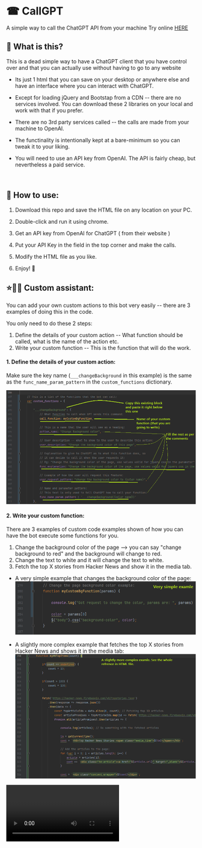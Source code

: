 # ☎ CallGPT
A simple way to call the ChatGPT API from your machine
Try online [HERE](https://migueldiasster.github.io/CallGPT/call_gpt)

## 👀 What is this?

This is a dead simple way to have a ChatGPT client that you have control over and that you can actually use without having to go to any website

- Its just 1 html that you can save on your desktop or anywhere else and have an interface where you can interact with ChatGPT.

- Except for loading jQuery and Bootstap from a CDN -- there are no services involved. You can download these 2 libraries on your local and work with that if you prefer.

- There are no 3rd party services called  -- the calls are made from your machine to OpenAI.

- The functinality is intentionally kept at a bare-minimum so you can tweak it to your liking.

- You will need to use an API key from OpenAI. The API is fairly cheap, but nevertheless a paid service.

<br/>

## 🤔 How to use:

1. Download this repo and save the HTML file on any location on your PC.

2. Double-click and run it using chrome.

3. Get an API key from OpenAI for ChatGPT ( from their website )

4. Put your API Key in the field in the top corner and make the calls.

5. Modify the HTML file as you like.

6. Enjoy! 🙂


## ⭐🤖🏃 Custom assistant:

You can add your own custom actions to this bot very easily -- there are 3 examples of doing this in the code.


You only need to do these 2 steps:
1. Define the details of your custom action -- What function should be called, what is the name of the action etc.
2. Write your custom function -- This is the function that will do the work.


#### 1. Define the details of your custom action:

Make sure the key name (`___changeBackground` in this example) is the same as the `func_name_param_pattern` in the `custom_functions` dictionary.

<img src="./readme_media/custom_bot_v4.png" /> <br/>


#### 2. Write your custom function:

There are 3 examples of custom code examples shown of how you can have the bot execute some functions for you.

1. Change the background color of the page --> you can say "change background to red" and the background will change to red.
2. Change the text to white and it will change the text to white.
3. Fetch the top X stories from Hacker News and show it in the media tab.


- A very simple example that changes the background color of the page: <br/>
<img src="./readme_media/custom_bot_v5.png" /> <br/>

- A slightly more complex example that fetches the top X stories from Hacker News and shows it in the media tab: <br/>
<img src="./readme_media/custom_bot_v6.png" /> <br/> 




<video src='https://raw.githubusercontent.com/dminGod/CallGPT/main/callGPT.mov' />



To add more capabilities to the Bot:
- Write a new function that does what you want.
- In the bot initialization there is a list of commands that the bot can execute, the parameters it takes and when the function is called -- add your function to this list.
- There is a part of the response message parsing where we check if there are any commands sent by the bot for us to execute -- here we make the call to the function we made.

You can add stuff like calling the HackerNews API and showing it on the screen somewhere or call some local API to 
control the lights or toaster or whatever you want.


## 📝💪🏼 Write your own features:

1. Define the function that will do the work. For example:
<img src="custom_bot_v1.png" /> <br/>


2. Add a keyword that the bot can use to call this function

<img src="./readme_media/custom_bot_v2.png" /> <br/>

3. When you get a reply from the bot, see if any of your keywords is called, if yes, call your function:

<img src="./readme_media/custom_bot_v3.png" /> <br/>



## Tweak it to your liking:
<img src="readme_media/image-v3.png" />




